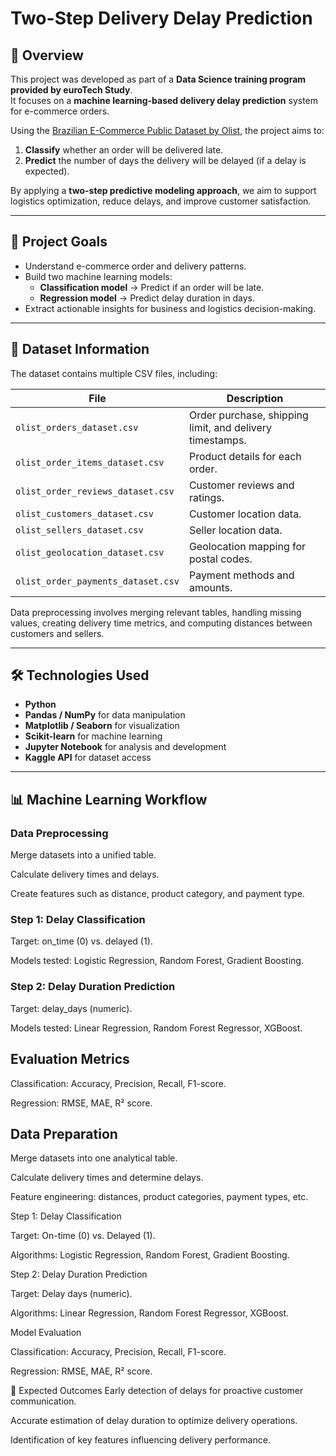 # Two-Step Delivery Delay Prediction

## 📌 Overview  
This project was developed as part of a **Data Science training program provided by euroTech Study**.  
It focuses on a **machine learning-based delivery delay prediction** system for e-commerce orders.

Using the [Brazilian E-Commerce Public Dataset by Olist](https://www.kaggle.com/datasets/olistbr/brazilian-ecommerce), the project aims to:  
1. **Classify** whether an order will be delivered late.  
2. **Predict** the number of days the delivery will be delayed (if a delay is expected).

By applying a **two-step predictive modeling approach**, we aim to support logistics optimization, reduce delays, and improve customer satisfaction.

---

## 🎯 Project Goals  
- Understand e-commerce order and delivery patterns.  
- Build two machine learning models:  
  - **Classification model** → Predict if an order will be late.  
  - **Regression model** → Predict delay duration in days.  
- Extract actionable insights for business and logistics decision-making.

---

## 📂 Dataset Information  
The dataset contains multiple CSV files, including:

| File | Description |
|------|-------------|
| `olist_orders_dataset.csv` | Order purchase, shipping limit, and delivery timestamps. |
| `olist_order_items_dataset.csv` | Product details for each order. |
| `olist_order_reviews_dataset.csv` | Customer reviews and ratings. |
| `olist_customers_dataset.csv` | Customer location data. |
| `olist_sellers_dataset.csv` | Seller location data. |
| `olist_geolocation_dataset.csv` | Geolocation mapping for postal codes. |
| `olist_order_payments_dataset.csv` | Payment methods and amounts. |

Data preprocessing involves merging relevant tables, handling missing values, creating delivery time metrics, and computing distances between customers and sellers.

---

## 🛠️ Technologies Used  
- **Python**  
- **Pandas / NumPy** for data manipulation  
- **Matplotlib / Seaborn** for visualization  
- **Scikit-learn** for machine learning  
- **Jupyter Notebook** for analysis and development  
- **Kaggle API** for dataset access

---

## 📊 Machine Learning Workflow  

### Data Preprocessing

Merge datasets into a unified table.

Calculate delivery times and delays.

Create features such as distance, product category, and payment type.

### Step 1: Delay Classification

Target: on_time (0) vs. delayed (1).

Models tested: Logistic Regression, Random Forest, Gradient Boosting.

### Step 2: Delay Duration Prediction

Target: delay_days (numeric).

Models tested: Linear Regression, Random Forest Regressor, XGBoost.

## Evaluation Metrics

Classification: Accuracy, Precision, Recall, F1-score.

Regression: RMSE, MAE, R² score.

## Data Preparation

Merge datasets into one analytical table.

Calculate delivery times and determine delays.

Feature engineering: distances, product categories, payment types, etc.

Step 1: Delay Classification

Target: On-time (0) vs. Delayed (1).

Algorithms: Logistic Regression, Random Forest, Gradient Boosting.

Step 2: Delay Duration Prediction

Target: Delay days (numeric).

Algorithms: Linear Regression, Random Forest Regressor, XGBoost.

Model Evaluation

Classification: Accuracy, Precision, Recall, F1-score.

Regression: RMSE, MAE, R² score.

🚀 Expected Outcomes
Early detection of delays for proactive customer communication.

Accurate estimation of delay duration to optimize delivery operations.

Identification of key features influencing delivery performance.
